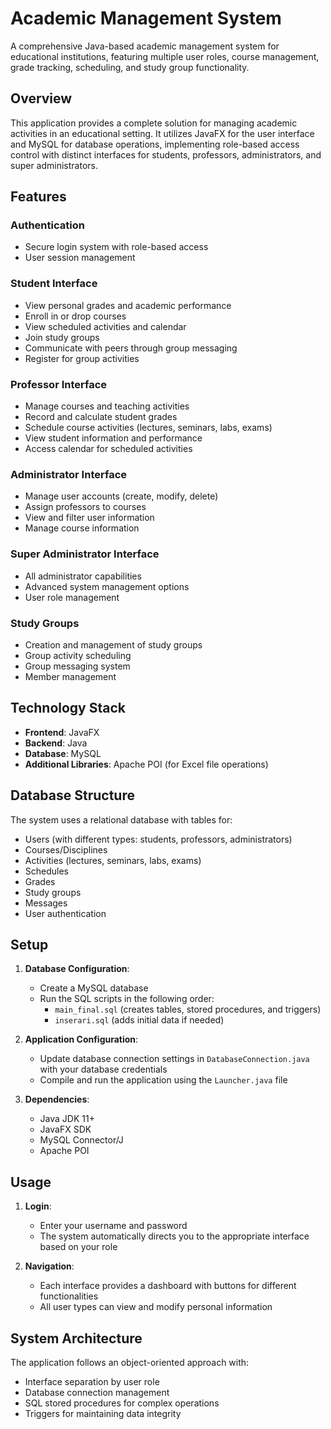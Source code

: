 # Academic Management System
A comprehensive Java-based academic management system for educational institutions, featuring multiple user roles, course management, grade tracking, scheduling, and study group functionality.

## Overview

This application provides a complete solution for managing academic activities in an educational setting. It utilizes JavaFX for the user interface and MySQL for database operations, implementing role-based access control with distinct interfaces for students, professors, administrators, and super administrators.

## Features

### Authentication
- Secure login system with role-based access
- User session management

### Student Interface
- View personal grades and academic performance
- Enroll in or drop courses
- View scheduled activities and calendar
- Join study groups
- Communicate with peers through group messaging
- Register for group activities

### Professor Interface
- Manage courses and teaching activities
- Record and calculate student grades
- Schedule course activities (lectures, seminars, labs, exams)
- View student information and performance
- Access calendar for scheduled activities

### Administrator Interface
- Manage user accounts (create, modify, delete)
- Assign professors to courses
- View and filter user information
- Manage course information

### Super Administrator Interface
- All administrator capabilities
- Advanced system management options
- User role management

### Study Groups
- Creation and management of study groups
- Group activity scheduling
- Group messaging system
- Member management

## Technology Stack

- **Frontend**: JavaFX
- **Backend**: Java
- **Database**: MySQL
- **Additional Libraries**: Apache POI (for Excel file operations)

## Database Structure

The system uses a relational database with tables for:
- Users (with different types: students, professors, administrators)
- Courses/Disciplines
- Activities (lectures, seminars, labs, exams)
- Schedules
- Grades
- Study groups
- Messages
- User authentication

## Setup

1. **Database Configuration**:
   - Create a MySQL database
   - Run the SQL scripts in the following order:
     - `main_final.sql` (creates tables, stored procedures, and triggers)
     - `inserari.sql` (adds initial data if needed)

2. **Application Configuration**:
   - Update database connection settings in `DatabaseConnection.java` with your database credentials
   - Compile and run the application using the `Launcher.java` file

3. **Dependencies**:
   - Java JDK 11+
   - JavaFX SDK
   - MySQL Connector/J
   - Apache POI

## Usage

1. **Login**:
   - Enter your username and password
   - The system automatically directs you to the appropriate interface based on your role

2. **Navigation**:
   - Each interface provides a dashboard with buttons for different functionalities
   - All user types can view and modify personal information

## System Architecture

The application follows an object-oriented approach with:
- Interface separation by user role
- Database connection management
- SQL stored procedures for complex operations
- Triggers for maintaining data integrity
